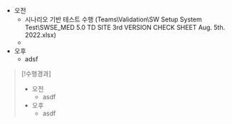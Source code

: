 - 오전
	- 시나리오 기반 테스트 수행 (Teams\\Validation\\SW Setup System Test\\SWSE_MED 5.0 TD SITE 3rd VERSION CHECK SHEET Aug. 5th. 2022.xlsx)
	- 
- 오후
	- adsf

>[!수행경과]
>- 오전
>	- asdf
>- 오후
>	- asdf
